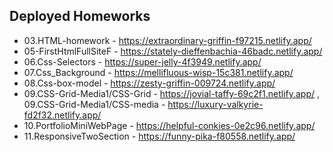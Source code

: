 ## Deployed Homeworks
* 03.HTML-homework - https://extraordinary-griffin-f97215.netlify.app/
* 05-FirstHtmlFullSiteF - https://stately-dieffenbachia-46badc.netlify.app/
* 06.Css-Selectors - https://super-jelly-4f3949.netlify.app/
* 07.Css_Background - https://mellifluous-wisp-15c381.netlify.app/
* 08.Css-box-model - https://zesty-griffin-009724.netlify.app/
* 09.CSS-Grid-Media1/CSS-Grid - https://jovial-taffy-69c2f1.netlify.app/ , 
  09.CSS-Grid-Media1/CSS-media - https://luxury-valkyrie-fd2f32.netlify.app/
* 10.PortfolioMiniWebPage - https://helpful-conkies-0e2c96.netlify.app/
* 11.ResponsiveTwoSection - https://funny-pika-f80558.netlify.app/
